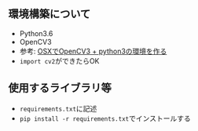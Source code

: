 ## 環境構築について
- Python3.6
- OpenCV3
- 参考: [OSXでOpenCV3 + python3の環境を作る](http://qiita.com/shim0mura/items/b0ec437206ed3d19d878)
- `import cv2`ができたらOK

## 使用するライブラリ等
- `requirements.txt`に記述
- `pip install -r requirements.txt`でインストールする
